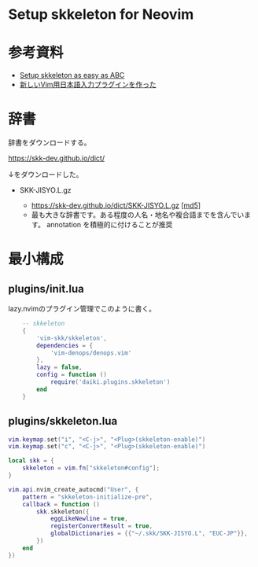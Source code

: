 # Setup skkeleton for Neovim

# 参考資料
- [Setup skkeleton as easy as ABC](https://zenn.dev/kawarimidoll/scraps/8e0774581a2825)
- [新しいVim用日本語入力プラグインを作った](https://zenn.dev/kuu/articles/vac2021-skkeleton#%E4%BD%BF%E3%81%84%E6%96%B9)

# 辞書

辞書をダウンロードする。

https://skk-dev.github.io/dict/

↓をダウンロードした。

- SKK-JISYO.L.gz

  - <https://skk-dev.github.io/dict/SKK-JISYO.L.gz> \[[md5](https://skk-dev.github.io/dict/SKK-JISYO.L.gz.md5)]
  - 最も大きな辞書です。ある程度の人名・地名や複合語までを含んでいます。 annotation を積極的に付けることが推奨

# 最小構成

## plugins/init.lua
lazy.nvimのプラグイン管理でこのように書く。

```lua
	-- skkeleton
	{
		'vim-skk/skkeleton',
		dependencies = {
			'vim-denops/denops.vim'
		},
		lazy = false,
		config = function ()
			require('daiki.plugins.skkeleton')
		end
	}
```

## plugins/skkeleton.lua

```lua
vim.keymap.set("i", "<C-j>", "<Plug>(skkeleton-enable)")
vim.keymap.set("c", "<C-j>", "<Plug>(skkeleton-enable)")

local skk = {
	skkeleton = vim.fn["skkeleton#config"];
}

vim.api.nvim_create_autocmd("User", {
	pattern = "skkeleton-initialize-pre",
	callback = function ()
		skk.skkeleton({
			eggLikeNewline = true,
			registerConvertResult = true,
			globalDictionaries = {{"~/.skk/SKK-JISYO.L", "EUC-JP"}},
		})
	end
})    
```
